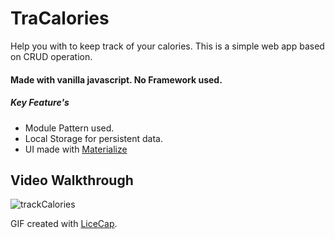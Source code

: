 # TraCalories
  Help you with to keep track of your calories. This is a simple web app based on CRUD operation. 
  #### Made with vanilla javascript. No Framework used.
  
  ##### Key Feature's
  - Module Pattern used.
  - Local Storage for persistent data.
  - UI made with [Materialize](https://materializecss.com/)


## Video Walkthrough
![trackCalories](https://user-images.githubusercontent.com/19664843/90341056-b7c07580-e015-11ea-8a78-265e1ce3fff3.gif)

GIF created with [LiceCap](http://www.cockos.com/licecap/).
